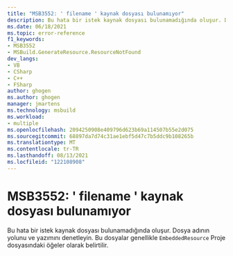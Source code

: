 ```yaml
---
title: "MSB3552: ' filename ' kaynak dosyası bulunamıyor"
description: Bu hata bir istek kaynak dosyası bulunamadığında oluşur. Dosya adının yolunu ve yazımını denetleyin.
ms.date: 06/18/2021
ms.topic: error-reference
f1_keywords:
- MSB3552
- MSBuild.GenerateResource.ResourceNotFound
dev_langs:
- VB
- CSharp
- C++
- FSharp
author: ghogen
ms.author: ghogen
manager: jmartens
ms.technology: msbuild
ms.workload:
- multiple
ms.openlocfilehash: 2094250908e409796d623b69a114507b55e2d075
ms.sourcegitcommit: 68897da7d74c31ae1ebf5d47c7b5ddc9b108265b
ms.translationtype: MT
ms.contentlocale: tr-TR
ms.lasthandoff: 08/13/2021
ms.locfileid: "122108908"
---
```

# <a name="msb3552-resource-file-filename-cannot-be-found"></a>MSB3552: ' filename ' kaynak dosyası bulunamıyor

Bu hata bir istek kaynak dosyası bulunamadığında oluşur. Dosya adının yolunu ve yazımını denetleyin. Bu dosyalar genellikle `EmbeddedResource` Proje dosyasındaki öğeler olarak belirtilir.
